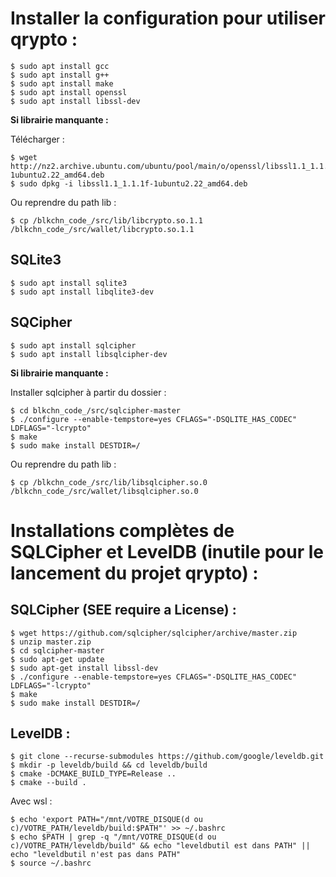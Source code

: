 # Installer la configuration pour utiliser qrypto :
```
$ sudo apt install gcc
$ sudo apt install g++
$ sudo apt install make
$ sudo apt install openssl
$ sudo apt install libssl-dev
```
**Si librairie manquante :**

Télécharger :
```
$ wget http://nz2.archive.ubuntu.com/ubuntu/pool/main/o/openssl/libssl1.1_1.1.1f-1ubuntu2.22_amd64.deb
$ sudo dpkg -i libssl1.1_1.1.1f-1ubuntu2.22_amd64.deb
```

Ou reprendre du path lib :
```
$ cp /blkchn_code_/src/lib/libcrypto.so.1.1 /blkchn_code_/src/wallet/libcrypto.so.1.1
```

## SQLite3
```
$ sudo apt install sqlite3
$ sudo apt install libqlite3-dev
```

## SQCipher
```
$ sudo apt install sqlcipher
$ sudo apt install libsqlcipher-dev
```
**Si librairie manquante :**

Installer sqlcipher à partir du dossier :
```
$ cd blkchn_code_/src/sqlcipher-master
$ ./configure --enable-tempstore=yes CFLAGS="-DSQLITE_HAS_CODEC" LDFLAGS="-lcrypto"
$ make
$ sudo make install DESTDIR=/
```

Ou reprendre du path lib :
```
$ cp /blkchn_code_/src/lib/libsqlcipher.so.0 /blkchn_code_/src/wallet/libsqlcipher.so.0
```

# Installations complètes de SQLCipher et LevelDB (inutile pour le lancement du projet qrypto) :

## SQLCipher (SEE require a License) :
```
$ wget https://github.com/sqlcipher/sqlcipher/archive/master.zip
$ unzip master.zip
$ cd sqlcipher-master
$ sudo apt-get update
$ sudo apt-get install libssl-dev
$ ./configure --enable-tempstore=yes CFLAGS="-DSQLITE_HAS_CODEC" LDFLAGS="-lcrypto"
$ make
$ sudo make install DESTDIR=/
```

## LevelDB :
```
$ git clone --recurse-submodules https://github.com/google/leveldb.git
$ mkdir -p leveldb/build && cd leveldb/build
$ cmake -DCMAKE_BUILD_TYPE=Release ..
$ cmake --build .
```
Avec wsl :
```
$ echo 'export PATH="/mnt/VOTRE_DISQUE(d ou c)/VOTRE_PATH/leveldb/build:$PATH"' >> ~/.bashrc
$ echo $PATH | grep -q "/mnt/VOTRE_DISQUE(d ou c)/VOTRE_PATH/leveldb/build" && echo "leveldbutil est dans PATH" || echo "leveldbutil n'est pas dans PATH"
$ source ~/.bashrc
```